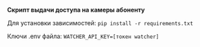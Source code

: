 **Скрипт выдачи доступа на камеры абоненту**

Для установки зависимостей:
`pip install -r requirements.txt`

Ключи .env файла:
`WATCHER_API_KEY=[токен watcher]`
